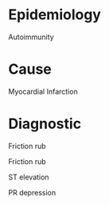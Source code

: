 
# Epidemiology

Autoimmunity

# Cause

Myocardial Infarction

# Diagnostic

Friction rub

Friction rub

ST elevation

PR depression
